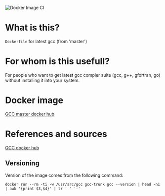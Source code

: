 ![Docker Image CI](https://github.com/AlexLeSang/docker-gcc-master/workflows/Docker%20Image%20CI/badge.svg?branch=master)

# What is this?
`Dockerfile` for latest gcc (from 'master')

# For whom is this usefull?
For people who want to get latest gcc compler suite (gcc, g++, gfortran, go) without installing it into your system.

# Docker image
[GCC master docker hub](https://hub.docker.com/repository/docker/alexlesang/gcc-master) 

# References and sources
[GCC docker hub](https://hub.docker.com/_/gcc/) 

## Versioning
Version of the image comes from the following command:
```
docker run --rm -ti -w /usr/src/gcc gcc-trunk gcc --version | head -n1 | awk '{print $3,$4}' | tr ' ' '-'
```


